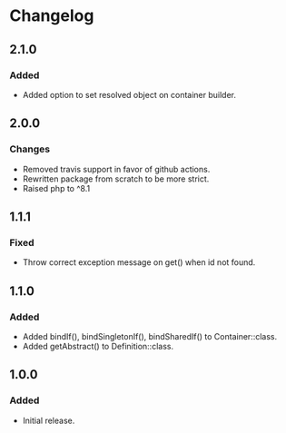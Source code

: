 # Changelog

## 2.1.0

### Added
- Added option to set resolved object on container builder.

## 2.0.0

### Changes
- Removed travis support in favor of github actions.
- Rewritten package from scratch to be more strict.
- Raised php to ^8.1

## 1.1.1

### Fixed
- Throw correct exception message on get() when id not found.

## 1.1.0

### Added
- Added bindIf(), bindSingletonIf(), bindSharedIf() to Container::class.
- Added getAbstract() to Definition::class.

## 1.0.0

### Added
- Initial release.
